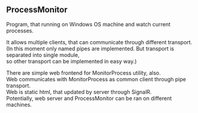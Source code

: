 ## ProcessMonitor

Program, that running on Windows OS machine and watch current processes.

It allows multiple clients, that can communicate through different transport.  
(In this moment only named pipes are implemented. But transport is separated into single module,  
so other transport can be implemented in easy way.)

There are simple web frontend for MonitorProcess utility, also.  
Web communicates with MonitorProcess as common client through pipe transport.  
Web is static html, that updated by server through SignalR.  
Potentially, web server and ProcessMonitor can be ran on different machines.
